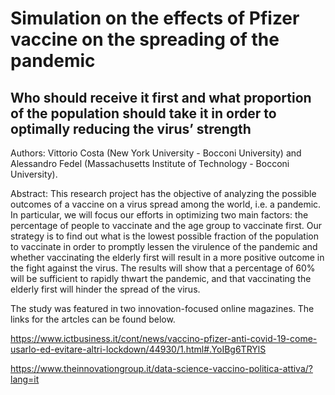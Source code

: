 # Simulation on the effects of Pfizer vaccine on the spreading of the pandemic

## Who should receive it first and what proportion of the population should take it in order to optimally reducing the virus’ strength

Authors: Vittorio Costa (New York University - Bocconi University) and Alessandro Fedel (Massachusetts Institute of Technology - Bocconi University).

Abstract: This research project has the objective of analyzing the possible outcomes of a vaccine on a virus spread among the world, i.e. a pandemic. In particular, we will focus our efforts in optimizing two main factors: the percentage of people to vaccinate and the age group to vaccinate first. Our strategy is to find out what is the lowest possible fraction of the population to vaccinate in order to promptly lessen the virulence of the pandemic and whether vaccinating the elderly first will result in a more positive outcome in the fight against the virus. The results will show that a percentage of 60% will be sufficient to rapidly thwart the pandemic, and that vaccinating the elderly first will hinder the spread of the virus.

The study was featured in two innovation-focused online magazines. The links for the artcles can be found below. 

https://www.ictbusiness.it/cont/news/vaccino-pfizer-anti-covid-19-come-usarlo-ed-evitare-altri-lockdown/44930/1.html#.YoIBg6TRYlS

https://www.theinnovationgroup.it/data-science-vaccino-politica-attiva/?lang=it
